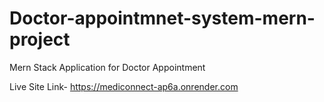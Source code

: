 # Doctor-appointmnet-system-mern-project
Mern Stack Application for Doctor Appointment

Live Site Link-
https://mediconnect-ap6a.onrender.com
